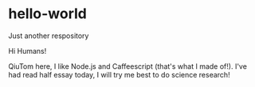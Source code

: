 # hello-world
Just another respository

Hi Humans!

QiuTom here, I like Node.js and Caffeescript (that's what I made of!).
I've had read half essay today, I will try me best to do science research!
